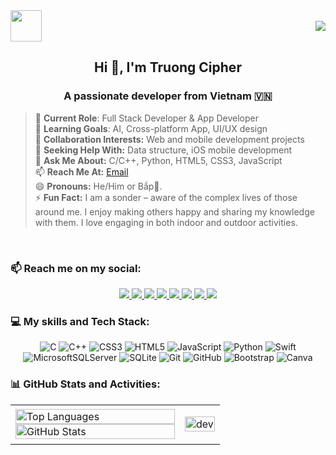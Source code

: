 <!-- # 💫 About Me
---

### **About Me**
- 🔭 **Current Role:** **Full Stack Developer** & **App Developer**  
   I develop and deploy innovative applications, focusing on seamless user experiences and optimizing application performance.

- 🌱 **Learning Goals:**  
   I’m currently diving into **React**, **Node.js**, and **Flutter** to enhance my skills and keep up with industry trends.

- 👯 **Collaboration Interests:**  
   I’m eager to collaborate on exciting web and mobile development projects. If you have any interesting ideas or need assistance, let's connect!

- 🤔 **Seeking Help With:**  
   I’m looking to learn more about **UI/UX design** and **mobile application development**. Guidance from experienced individuals in these areas would be greatly appreciated.

- 💬 **Ask Me About:**  
   Feel free to inquire about **JavaScript**, **Python**, **Dart**, and related technologies like **Django** and **Flask**. I'm eager to share my knowledge and experiences!

- 📫 **Reach Me At:**  
   You can connect with me through [Email](mailto:your_email@example.com) or social media. I'm always open to discussions and networking!

- 😄 **Pronouns:** He/Him or Ngô Quang Trường.

- ⚡ **Fun Fact:**  
   I am a **sonder** – aware of the complex lives of those around me. This curiosity drives me to learn about others' experiences.

- 🌟 **Another Fun Fact:**  
   I love playing chess and participate in online tournaments, which sharpens my logical thinking and connects me with fellow players.

---

### 🌐 Socials:
[![Discord](https://img.shields.io/badge/Discord-%237289DA.svg?logo=discord&logoColor=white)](https://discord.gg/EfAQq4px)  
[![Facebook](https://img.shields.io/badge/Facebook-%231877F2.svg?logo=Facebook&logoColor=white)](https://facebook.com/ngoquangtruong.personal)  
[![Instagram](https://img.shields.io/badge/Instagram-%23E4405F.svg?logo=Instagram&logoColor=white)](https://instagram.com/ngoquangtruong.personal)  
[![LinkedIn](https://img.shields.io/badge/LinkedIn-%230077B5.svg?logo=linkedin&logoColor=white)](https://linkedin.com/in/ngoquangtruong)  
[![Pinterest](https://img.shields.io/badge/Pinterest-%23E60023.svg?logo=Pinterest&logoColor=white)](https://pinterest.com/ngo_quang_truong)  
[![TikTok](https://img.shields.io/badge/TikTok-%23000000.svg?logo=TikTok&logoColor=white)](https://tiktok.com/@ngo_quang_truong)  
[![X](https://img.shields.io/badge/X-black.svg?logo=X&logoColor=white)](https://x.com/ngoquangtruongX)  
[![YouTube](https://img.shields.io/badge/YouTube-%23FF0000.svg?logo=YouTube&logoColor=white)](https://youtube.com/@ngoquangtruong.personal) 

### 💻 Tech Stack:
![C](https://img.shields.io/badge/c-%2300599C.svg?style=plastic&logo=c&logoColor=white) 
![C++](https://img.shields.io/badge/c++-%2300599C.svg?style=plastic&logo=c%2B%2B&logoColor=white) 
![CSS3](https://img.shields.io/badge/css3-%231572B6.svg?style=plastic&logo=css3&logoColor=white) 
![HTML5](https://img.shields.io/badge/html5-%23E34F26.svg?style=plastic&logo=html5&logoColor=white) 
![JavaScript](https://img.shields.io/badge/javascript-%23323330.svg?style=plastic&logo=javascript&logoColor=%23F7DF1E) 
![Python](https://img.shields.io/badge/python-3670A0?style=plastic&logo=python&logoColor=ffdd54) 
![Swift](https://img.shields.io/badge/swift-F54A2A?style=plastic&logo=swift&logoColor=white) 
![MicrosoftSQLServer](https://img.shields.io/badge/Microsoft%20SQL%20Server-CC2927?style=plastic&logo=microsoft%20sql%20server&logoColor=white) 
![SQLite](https://img.shields.io/badge/sqlite-%2307405e.svg?style=plastic&logo=sqlite&logoColor=white) 
![Git](https://img.shields.io/badge/git-%23F05033.svg?style=plastic&logo=git&logoColor=white) 
![GitHub](https://img.shields.io/badge/github-%23121011.svg?style=plastic&logo=github&logoColor=white) 
![Bootstrap](https://img.shields.io/badge/bootstrap-%238511FA.svg?style=plastic&logo=bootstrap&logoColor=white) 
![Canva](https://img.shields.io/badge/Canva-%2300C4CC.svg?style=plastic&logo=Canva&logoColor=white)

### 📊 GitHub Stats:
![](https://github-readme-stats.vercel.app/api?username=ngoquangtruong-personal&theme=tokyonight&hide_border=true&include_all_commits=true&count_private=false)<br/>
![](https://github-readme-streak-stats.herokuapp.com/?user=ngoquangtruong-personal&theme=tokyonight&hide_border=true)<br/>
![](https://github-readme-stats.vercel.app/api/top-langs/?username=ngoquangtruong-personal&theme=tokyonight&hide_border=true&include_all_commits=true&count_private=false&layout=compact)

### 🏆 GitHub Trophies
![](https://github-profile-trophy.vercel.app/?username=ngoquangtruong-personal&theme=dracula&no-frame=true&no-bg=true&margin-w=4)

### ✍️ Random Dev Quote
![](https://quotes-github-readme.vercel.app/api?type=horizontal&theme=tokyonight)

### 🔝 Top Contributed Repo
![](https://github-contributor-stats.vercel.app/api?username=ngoquangtruong-personal&limit=5&theme=ambient_gradient&combine_all_yearly_contributions=true)

---

[![](https://visitcount.itsvg.in/api?id=ngoquangtruong-personal&icon=8&color=6)](https://visitcount.itsvg.in)

### 💰 You can help me by Donating
[![PayPal](https://img.shields.io/badge/PayPal-00457C?style=for-the-badge&logo=paypal&logoColor=white)](https://paypal.me/ngoquangtruongPayPal) 

<!-- Proudly created with GPRM ( https://gprm.itsvg.in ) -->




<!-- <img align="left" width="400" src="https://github.githubassets.com/images/modules/profile/profile-first-repo.svg" /> -->
<!-- <img align="right" width="64" src="https://img.icons8.com/color/48/vietnam-circular.png" /> -->

<!-- ![](https://komarev.com/ghpvc/?username=ngoquangtruong-personal&style=flat-square)
<img align="right" width="50" src="https://github.com/TienNHM.png" /> -->
<div style="display: flex; justify-content: space-between; align-items: center;">
  <img width="50" src="https://github.com/TienNHM.png" />
  <img src="https://komarev.com/ghpvc/?username=ngoquangtruong-personal&style=flat-square" />
</div>
<h2 align="center">Hi 👋, I'm Truong Cipher</h2>
<p align="center">
  <h3 align="center" style="border: none;">A passionate developer from Vietnam 🇻🇳</h3>
</p>

> 🔭 **Current Role**: Full Stack Developer & App Developer
> <br />
> 🌱 **Learning Goals**: AI, Cross-platform App, UI/UX design
> <br />
> 👯 **Collaboration Interests:** Web and mobile development projects
> <br />
> 🤔 **Seeking Help With:** Data structure, iOS mobile development
> <br />
> 💬 **Ask Me About:** C/C++, Python, HTML5, CSS3, JavaScript
> <br />
> 📫 **Reach Me At:** [Email](mailto:your_email@example.com)
><br />
> 😄 **Pronouns:** He/Him or Bắp🌽.
><br />
> ⚡ **Fun Fact:** I am a sonder – aware of the complex lives of those around me. I enjoy making others happy and sharing my knowledge with them. I love engaging in both indoor and outdoor activities.

<br />

### 📫 Reach me on my social:

<p align="center">
  <a href="https://discord.gg/EfAQq4px" target="_blank">
    <img src="https://img.icons8.com/fluent/48/000000/discord-logo.png"/>
  </a>
  <a href="https://facebook.com/ngoquangtruong.personal" target="_blank">
    <img src="https://img.icons8.com/fluent/48/000000/facebook-new.png"/>
  </a>
  <a href="https://instagram.com/ngoquangtruong.personal" target="_blank">
    <img src="https://img.icons8.com/fluent/48/000000/instagram-new.png"/>
  </a>
  <a href="https://linkedin.com/in/ngoquangtruong" target="_blank">
    <img src="https://img.icons8.com/fluent/48/000000/linkedin.png"/>
  </a>
  <a href="https://pinterest.com/ngo_quang_truong" target="_blank">
    <img src="https://img.icons8.com/fluent/48/000000/pinterest.png"/>
  </a>
  <a href="https://tiktok.com/@ngo_quang_truong" target="_blank">
    <img src="https://img.icons8.com/fluent/48/000000/tiktok.png"/>
  </a>
  <a href="https://x.com/ngoquangtruongX" target="_blank">
    <img src="https://img.icons8.com/fluent/48/000000/twitter.png"/>
  </a>
  <a href="https://youtube.com/@ngoquangtruong.personal" target="_blank">
    <img src="https://img.icons8.com/fluent/48/000000/youtube-play.png"/>
  </a>
</p>

### 💻 My skills and Tech Stack:
<p align="center">
  <img src="https://img.shields.io/badge/c-%2300599C.svg?style=plastic&logo=c&logoColor=white" alt="C" />
  <img src="https://img.shields.io/badge/c++-%2300599C.svg?style=plastic&logo=c%2B%2B&logoColor=white" alt="C++" />
  <img src="https://img.shields.io/badge/css3-%231572B6.svg?style=plastic&logo=css3&logoColor=white" alt="CSS3" />
  <img src="https://img.shields.io/badge/html5-%23E34F26.svg?style=plastic&logo=html5&logoColor=white" alt="HTML5" />
  <img src="https://img.shields.io/badge/javascript-%23323330.svg?style=plastic&logo=javascript&logoColor=%23F7DF1E" alt="JavaScript" />
  <img src="https://img.shields.io/badge/python-3670A0?style=plastic&logo=python&logoColor=ffdd54" alt="Python" />
  <img src="https://img.shields.io/badge/swift-F54A2A?style=plastic&logo=swift&logoColor=white" alt="Swift" />
  <img src="https://img.shields.io/badge/Microsoft%20SQL%20Server-CC2927?style=plastic&logo=microsoft%20sql%20server&logoColor=white" alt="MicrosoftSQLServer" />
  <img src="https://img.shields.io/badge/sqlite-%2307405e.svg?style=plastic&logo=sqlite&logoColor=white" alt="SQLite" />
  <img src="https://img.shields.io/badge/git-%23F05033.svg?style=plastic&logo=git&logoColor=white" alt="Git" />
  <img src="https://img.shields.io/badge/github-%23121011.svg?style=plastic&logo=github&logoColor=white" alt="GitHub" />
  <img src="https://img.shields.io/badge/bootstrap-%238511FA.svg?style=plastic&logo=bootstrap&logoColor=white" alt="Bootstrap" />
  <img src="https://img.shields.io/badge/Canva-%2300C4CC.svg?style=plastic&logo=Canva&logoColor=white" alt="Canva" />
</p>

### 📊 GitHub Stats and Activities:

<table style="width:100%;">
  <tr>
    <td>
      <img src="https://github-readme-stats.vercel.app/api/top-langs/?username=ngoquangtruong-personal&theme=tokyonight&hide_border=true&include_all_commits=true&count_private=false&layout=compact" alt="Top Languages" width="100%"/>
        <img src="https://github-readme-stats.vercel.app/api?username=ngoquangtruong-personal&theme=tokyonight&hide_border=true&include_all_commits=true&count_private=false" alt="GitHub Stats" width="100%"/>
    </td>
    <td>
      <p align="center"> 
        <img src="https://cdn.dribbble.com/users/1059583/screenshots/4171367/coding-freak.gif" alt="dev" width="100%"/>
      </p>
    </td>
  </tr>
</table>

<!-- # Certificates:

<img align="right" width="400" src="https://github.githubassets.com/images/modules/profile/profile-joined-github.svg">

- [![MATLAB](https://img.shields.io/badge/-MATLAB-orange) Onramp](https://matlabacademy.mathworks.com/progress/share/certificate.html?id=c2f444b8-d6ce-4eef-9934-48d7fa7da2d1)
- [![MATLAB](https://img.shields.io/badge/-MATLAB-orange) Machine Learning Onramp](https://matlabacademy.mathworks.com/progress/share/certificate.html?id=ad7fb8de-67d7-487f-95ee-f3871a61b1e1)
- [![COURSERA](https://img.shields.io/badge/-COURSERA-green) Introduction to JavaScript](https://www.coursera.org/account/accomplishments/certificate/XFNU3UXCK5DG)
- [![COURSERA](https://img.shields.io/badge/-COURSERA-green) Audio Classification with TensorFlow](https://www.coursera.org/account/accomplishments/certificate/MBSDFCKQ9X8E)
- [![COURSERA](https://img.shields.io/badge/-COURSERA-green) Python Data Structures](https://www.coursera.org/account/accomplishments/certificate/PQMJRCLM7BCQ)
- [![COURSERA](https://img.shields.io/badge/-COURSERA-green) Programming for Everybody (Getting Started with Python)](https://www.coursera.org/account/accomplishments/certificate/V7MK7JDL96DU)
- [![COURSERA](https://img.shields.io/badge/-COURSERA-green) Capstone: Retrieving, Processing, and Visualizing Data with Python](https://www.coursera.org/account/accomplishments/certificate/DVXXD98ESKLP)
- [![KAGGLE](https://img.shields.io/badge/-KAGGLE-blue) Python](https://www.kaggle.com/learn/certification/nguyenhuynhminhtien/python)
- [![KAGGLE](https://img.shields.io/badge/-KAGGLE-blue) Intro to Machine Learning](https://www.kaggle.com/learn/certification/nguyenhuynhminhtien/intro-to-machine-learning)
- [![KAGGLE](https://img.shields.io/badge/-KAGGLE-blue) Intro to Deep Learning](https://www.kaggle.com/learn/certification/nguyenhuynhminhtien/intro-to-deep-learning) -->